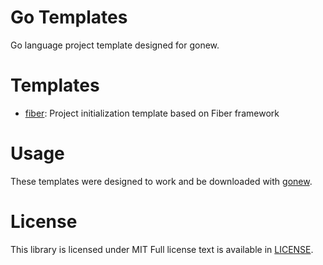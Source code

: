 # Go Templates

Go language project template designed for gonew.

# Templates

* [fiber](fiber): Project initialization template based on Fiber framework

# Usage

These templates were designed to work and be downloaded with [gonew](https://pkg.go.dev/golang.org/x/tools/cmd/gonew).

# License

This library is licensed under MIT Full license text is available in [LICENSE](LICENSE).
